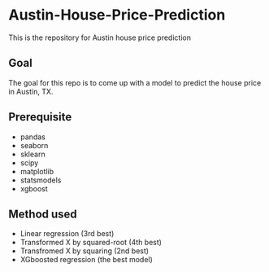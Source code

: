 # Austin-House-Price-Prediction
This is the repository for Austin house price prediction

## Goal
The goal for this repo is to come up with a model to predict the house price in Austin, TX.

## Prerequisite

- pandas
- seaborn
- sklearn
- scipy
- matplotlib
- statsmodels
- xgboost

## Method used
- Linear regression (3rd best)
- Transformed X by squared-root (4th best)
- Transfromed X by squaring (2nd best)
- XGboosted regression (the best model)
